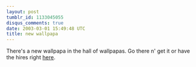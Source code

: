 ```yaml
---
layout: post
tumblr_id: 1133045055
disqus_comments: true
date: 2003-03-01 15:49:48 UTC
title: new wallpapa
---
```


There's a new wallpapa in the hall of wallpapas. Go there n' get it or have the hires right <a href="http://rasmusandersson.se/rp13/gfx/wallpapas/1280_elli2.jpg" target="_blank">here</a>.
